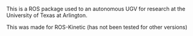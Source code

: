 This is a ROS package used to an autonomous UGV for research at the University of Texas at Arlington.

This was made for ROS-Kinetic (has not been tested for other versions)
